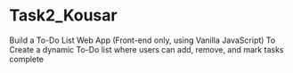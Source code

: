 # Task2_Kousar
   Build a To-Do List Web App (Front-end only, using Vanilla JavaScript)  To Create a dynamic To-Do list where users can add, remove, and mark tasks complete
